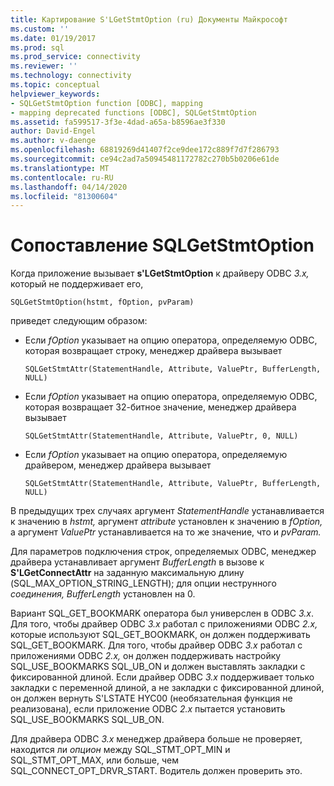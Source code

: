 ```yaml
---
title: Картирование S'LGetStmtOption (ru) Документы Майкрософт
ms.custom: ''
ms.date: 01/19/2017
ms.prod: sql
ms.prod_service: connectivity
ms.reviewer: ''
ms.technology: connectivity
ms.topic: conceptual
helpviewer_keywords:
- SQLGetStmtOption function [ODBC], mapping
- mapping deprecated functions [ODBC], SQLGetStmtOption
ms.assetid: fa599517-3f3e-4dad-a65a-b8596ae3f330
author: David-Engel
ms.author: v-daenge
ms.openlocfilehash: 68819269d41407f2ce9dee172c889f7d7f286793
ms.sourcegitcommit: ce94c2ad7a50945481172782c270b5b0206e61de
ms.translationtype: MT
ms.contentlocale: ru-RU
ms.lasthandoff: 04/14/2020
ms.locfileid: "81300604"
---
```

# <a name="sqlgetstmtoption-mapping"></a>Сопоставление SQLGetStmtOption
Когда приложение вызывает **s'LGetStmtOption** к драйверу ODBC *3.x,* который не поддерживает его,  
  
```  
SQLGetStmtOption(hstmt, fOption, pvParam)  
```  
  
 приведет следующим образом:  
  
-   Если *fOption* указывает на опцию оператора, определяемую ODBC, которая возвращает строку, менеджер драйвера вызывает  
  
    ```  
    SQLGetStmtAttr(StatementHandle, Attribute, ValuePtr, BufferLength, NULL)  
    ```  
  
-   Если *fOption* указывает на опцию оператора, определяемую ODBC, которая возвращает 32-битное значение, менеджер драйвера вызывает  
  
    ```  
    SQLGetStmtAttr(StatementHandle, Attribute, ValuePtr, 0, NULL)  
    ```  
  
-   Если *fOption* указывает на опцию оператора, определяемую драйвером, менеджер драйвера вызывает  
  
    ```  
    SQLGetStmtAttr(StatementHandle, Attribute, ValuePtr, BufferLength, NULL)  
    ```  
  
 В предыдущих трех случаях аргумент *StatementHandle* устанавливается к значению в *hstmt,* аргумент *attribute* установлен к значению в *fOption,* а аргумент *ValuePtr* устанавливается на то же значение, что и *pvParam.*  
  
 Для параметров подключения строк, определяемых ODBC, менеджер драйвера устанавливает аргумент *BufferLength* в вызове к **S'LGetConnectAttr** на заданную максимальную длину (SQL_MAX_OPTION_STRING_LENGTH); для опции неструнного *соединения, BufferLength* установлен на 0.  
  
 Вариант SQL_GET_BOOKMARK оператора был универслен в ODBC *3.x*. Для того, чтобы драйвер ODBC *3.x* работал с приложениями ODBC *2.x,* которые используют SQL_GET_BOOKMARK, он должен поддерживать SQL_GET_BOOKMARK. Для того, чтобы драйвер ODBC *3.x* работал с приложениями ODBC *2.x,* он должен поддерживать настройку SQL_USE_BOOKMARKS SQL_UB_ON и должен выставлять закладки с фиксированной длиной. Если драйвер ODBC *3.x* поддерживает только закладки с переменной длиной, а не закладки с фиксированной длиной, он должен вернуть S'LSTATE HYC00 (необязательная функция не реализована), если приложение ODBC *2.x* пытается установить SQL_USE_BOOKMARKS SQL_UB_ON.  
  
 Для драйвера ODBC *3.x* менеджер драйвера больше не проверяет, находится ли *опцион* между SQL_STMT_OPT_MIN и SQL_STMT_OPT_MAX, или больше, чем SQL_CONNECT_OPT_DRVR_START. Водитель должен проверить это.
